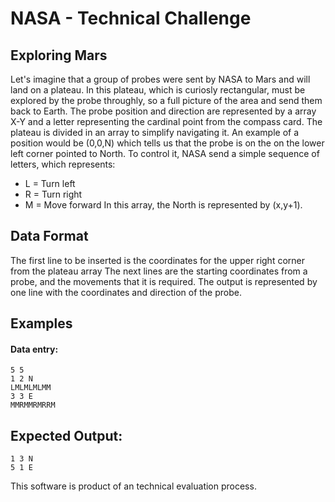 # NASA - Technical Challenge

## Exploring  Mars

Let's imagine that a group of probes were sent by NASA to Mars and will land on a plateau. In this plateau, which is curiosly rectangular, must be explored by the probe throughly, so a full picture of the area and send them back to Earth.
The probe position and direction are represented by a array X-Y and a letter representing the cardinal point from the compass card.
The plateau is divided in an array to simplify navigating it. An example of a position would be (0,0,N) which tells us that the probe is on the on the lower left corner pointed to North.
To control it, NASA send a simple sequence of letters, which represents:
- L = Turn left
- R = Turn right
- M = Move forward
In this array, the North is represented by (x,y+1).

## Data Format

The first line to be inserted is the coordinates for the upper right corner from the plateau array
The next lines are the starting coordinates from a probe, and the movements that it is required.
The output is represented by one line with the coordinates and direction of the probe.

## Examples
#### Data entry:
```
5 5
1 2 N
LMLMLMLMM
3 3 E
MMRMMRMRRM
```

## Expected Output:
```
1 3 N
5 1 E
```

This software is product of an technical evaluation process.
